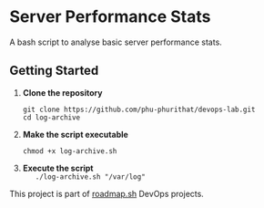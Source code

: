 # Server Performance Stats

A bash script to analyse basic server performance stats.

## Getting Started

1. **Clone the repository**

   ```
   git clone https://github.com/phu-phurithat/devops-lab.git
   cd log-archive
   ```

2. **Make the script executable**
   ```
   chmod +x log-archive.sh
   ```
3. **Execute the script**  
   `   ./log-archive.sh "/var/log"`

This project is part of [roadmap.sh](https://roadmap.sh/projects/server-stats) DevOps projects.
